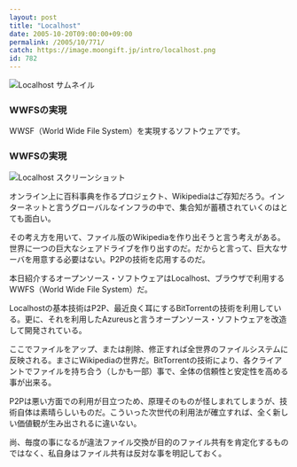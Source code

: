 ```yaml
---
layout: post
title: "Localhost"
date: 2005-10-20T09:00:00+09:00
permalink: /2005/10/771/
catch: https://image.moongift.jp/intro/localhost.png
id: 782
---
```

 ![Localhost サムネイル](https://image.moongift.jp/intro/localhost.s.png "Localhost サムネイル")
  

### WWFSの実現
  
WWSF（World Wide File System）を実現するソフトウェアです。  
<!--more-->  

### WWFSの実現
  

![Localhost スクリーンショット](https://image.moongift.jp/intro/localhost.png "Localhost スクリーンショット")

  

オンライン上に百科事典を作るプロジェクト、Wikipediaはご存知だろう。インターネットと言うグローバルなインフラの中で、集合知が蓄積されていくのはとても面白い。

  

その考え方を用いて、ファイル版のWikipediaを作り出そうと言う考えがある。世界に一つの巨大なシェアドライブを作り出すのだ。だからと言って、巨大なサーバを用意する必要はない。P2Pの技術を応用するのだ。

  

本日紹介するオープンソース・ソフトウェアはLocalhost、ブラウザで利用するWWFS（World Wide File System）だ。

  

Localhostの基本技術はP2P、最近良く耳にするBitTorrentの技術を利用している。更に、それを利用したAzureusと言うオープンソース・ソフトウェアを改造して開発されている。

  

ここでファイルをアップ、または削除、修正すれば全世界のファイルシステムに反映される。まさにWikipediaの世界だ。BitTorrentの技術により、各クライアントでファイルを持ち合う（しかも一部）事で、全体の信頼性と安定性を高める事が出来る。

  

P2Pは悪い方面での利用が目立つため、原理そのものが怪しまれてしまうが、技術自体は素晴らしいものだ。こういった次世代の利用法が確立すれば、全く新しい価値観が生み出されるに違いない。

  

尚、毎度の事になるが違法ファイル交換が目的のファイル共有を肯定化するものではなく、私自身はファイル共有は反対な事を明記しておく。

